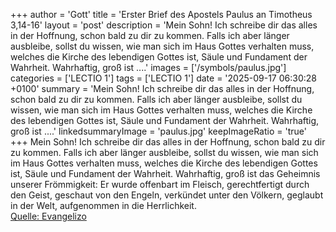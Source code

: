 +++
author = 'Gott'
title = 'Erster Brief des Apostels Paulus an Timotheus 3,14-16'
layout = 'post'
description = 'Mein Sohn! Ich schreibe dir das alles in der Hoffnung, schon bald zu dir zu kommen. Falls ich aber länger ausbleibe, sollst du wissen, wie man sich im Haus Gottes verhalten muss, welches die Kirche des lebendigen Gottes ist, Säule und Fundament der Wahrheit. Wahrhaftig, groß ist ....'
images = ['/symbols/paulus.jpg']
categories = ['LECTIO 1']
tags = ['LECTIO 1']
date = '2025-09-17 06:30:28 +0100'
summary = 'Mein Sohn! Ich schreibe dir das alles in der Hoffnung, schon bald zu dir zu kommen. Falls ich aber länger ausbleibe, sollst du wissen, wie man sich im Haus Gottes verhalten muss, welches die Kirche des lebendigen Gottes ist, Säule und Fundament der Wahrheit. Wahrhaftig, groß ist ....'
linkedsummaryImage = 'paulus.jpg'
keepImageRatio = 'true'
+++
Mein Sohn! Ich schreibe dir das alles in der Hoffnung, schon bald zu dir zu kommen.
Falls ich aber länger ausbleibe, sollst du wissen, wie man sich im Haus Gottes verhalten muss, welches die Kirche des lebendigen Gottes ist, Säule und Fundament der Wahrheit.
Wahrhaftig, groß ist das Geheimnis unserer Frömmigkeit: Er wurde offenbart im Fleisch, gerechtfertigt durch den Geist, geschaut von den Engeln, verkündet unter den Völkern, geglaubt in der Welt, aufgenommen in die Herrlichkeit.<!--more--><br> [Quelle: Evangelizo](https://evangeliumtagfuertag.org/DE/gospel)